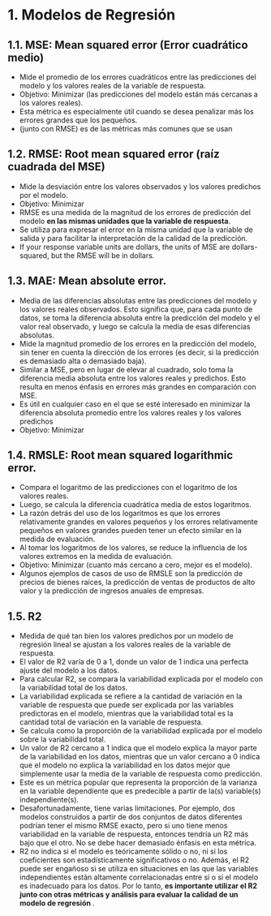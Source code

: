 
# 1. Modelos de Regresión

## 1.1. MSE: Mean squared error (Error cuadrático medio)
- Mide el promedio de los errores cuadráticos entre las predicciones del modelo y los valores reales de la variable de respuesta. 
- Objetivo: Minimizar (las predicciones del modelo están más cercanas a los valores reales).
- Esta métrica es especialmente útil cuando se desea penalizar más los errores grandes que los pequeños. 
- (junto con RMSE) es de las métricas más comunes que se usan 

## 1.2. RMSE: Root mean squared error (raíz cuadrada del MSE)
- Mide la desviación entre los valores observados y los valores predichos por el modelo. 
- Objetivo: Minimizar
- RMSE es una medida de la magnitud de los errores de predicción del modelo <b>en las mismas unidades que la variable de respuesta</b>. 
- Se utiliza para expresar el error en la misma unidad que la variable de salida y para facilitar la interpretación de la calidad de la predicción.
- If your response variable units are dollars, the units of MSE are dollars-squared, but the RMSE will be in dollars.

## 1.3. MAE: Mean absolute error. 
- Media de las diferencias absolutas entre las predicciones del modelo y los valores reales observados.  Esto significa que, para cada punto de datos, se toma la diferencia absoluta entre la predicción del modelo y el valor real observado, y luego se calcula la media de esas diferencias absolutas.
- Mide la magnitud promedio de los errores en la predicción del modelo, sin tener en cuenta la dirección de los errores (es decir, si la predicción es demasiado alta o demasiado baja).
- Similar a MSE, pero en lugar de elevar al cuadrado, solo toma la diferencia media absoluta entre los valores reales y predichos.  Esto resulta en menos énfasis en errores más grandes en comparación con MSE.
-  Es útil en cualquier caso en el que se esté interesado en minimizar la diferencia absoluta promedio entre los valores reales y los valores predichos
- Objetivo: Minimizar

## 1.4. RMSLE: Root mean squared logarithmic error. 
- Compara el logaritmo de las predicciones con el logaritmo de los valores reales. 
- Luego, se calcula la diferencia cuadrática media de estos logaritmos. 
- La razón detrás del uso de los logaritmos es que los errores relativamente grandes en valores pequeños y los errores relativamente pequeños en valores grandes pueden tener un efecto similar en la medida de evaluación. 
- Al tomar los logaritmos de los valores, se reduce la influencia de los valores extremos en la medida de evaluación. 
- Objetivo: Minimizar (cuanto más cercano a cero, mejor es el modelo).
- Algunos ejemplos de casos de uso de RMSLE son la predicción de precios de bienes raíces, la predicción de ventas de productos de alto valor y la predicción de ingresos anuales de empresas.

## 1.5. R2
- Medida de qué tan bien los valores predichos por un modelo de regresión lineal se ajustan a los valores reales de la variable de respuesta. 
- El valor de R2 varía de 0 a 1, donde un valor de 1 indica una perfecta ajuste del modelo a los datos.
- Para calcular R2, se compara la variabilidad explicada por el modelo con la variabilidad total de los datos. 
- La variabilidad explicada se refiere a la cantidad de variación en la variable de respuesta que puede ser explicada por las variables predictoras en el modelo, mientras que la variabilidad total es la cantidad total de variación en la variable de respuesta.
- Se calcula como la proporción de la variabilidad explicada por el modelo sobre la variabilidad total. 
- Un valor de R2 cercano a 1 indica que el modelo explica la mayor parte de la variabilidad en los datos, mientras que un valor cercano a 0 indica que el modelo no explica la variabilidad en los datos mejor que simplemente usar la media de la variable de respuesta como predicción.
- Este es un métrica popular que representa la proporción de la varianza en la variable dependiente que es predecible a partir de la(s) variable(s) independiente(s). 
- Desafortunadamente, tiene varias limitaciones. Por ejemplo, dos modelos construidos a partir de dos conjuntos de datos diferentes podrían tener el mismo RMSE exacto, pero si uno tiene menos variabilidad en la variable de respuesta, entonces tendría un R2 más bajo que el otro. No se debe hacer demasiado énfasis en esta métrica.
- R2 no indica si el modelo es teóricamente sólido o no, ni si los coeficientes son estadísticamente significativos o no. Además, el R2 puede ser engañoso si se utiliza en situaciones en las que las variables independientes están altamente correlacionadas entre sí o si el modelo es inadecuado para los datos. Por lo tanto, <b> es importante utilizar el R2 junto con otras métricas y análisis para evaluar la calidad de un modelo de regresión </b>.
